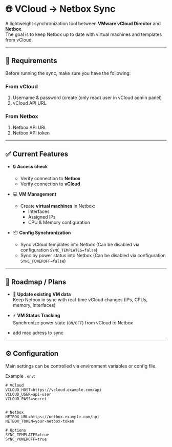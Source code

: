 # 🌐 VCloud → Netbox Sync

A lightweight synchronization tool between **VMware vCloud Director** and **Netbox**.  
The goal is to keep Netbox up to date with virtual machines and templates from vCloud.

---

## 🔑 Requirements

Before running the sync, make sure you have the following:

### From vCloud
1. Username & password (create (only read) user in vCloud admin panel)
2. vCloud API URL

### From Netbox
1. Netbox API URL
2. Netbox API token

---

## ✅ Current Features

- 🔒 **Access check**
  - Verify connection to **Netbox**
  - Verify connection to **vCloud**

- 💻 **VM Management**
  - Create **virtual machines** in Netbox:
    - Interfaces
    - Assigned IPs
    - CPU & Memory configuration

- 📦 **Config Synchronization**
  - Sync vCloud templates into Netbox (Can be disabled via configuration `SYNC_TEMPLATES=false`)
  - Sync by power status into Netbox (Can be disabled via configuration `SYNC_POWEROFF=false`)
    

---

## 🚀 Roadmap / Plans

- 🔄 **Update existing VM data**  
  Keep Netbox in sync with real-time vCloud changes (IPs, CPUs, memory, interfaces)

- ⚡ **VM Status Tracking**  
  Synchronize power state (`ON/OFF`) from vCloud to Netbox

- add mac adress to sync  

---

## ⚙️ Configuration

Main settings can be controlled via environment variables or config file.

Example `.env`:

```env
# VCloud
VCLOUD_HOST=https://vcloud.example.com/api
VCLOUD_USER=api-user
VCLOUD_PASS=secret


# Netbox
NETBOX_URL=https://netbox.example.com/api
NETBOX_TOKEN=your-netbox-token

# Options
SYNC_TEMPLATES=true
SYNC_POWEROFF=true
